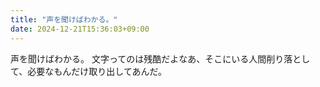 ```yaml
---
title: "声を聞けばわかる。"
date: 2024-12-21T15:36:03+09:00
---
```

声を聞けばわかる。
文字ってのは残酷だよなあ、そこにいる人間削り落として、必要なもんだけ取り出してあんだ。
